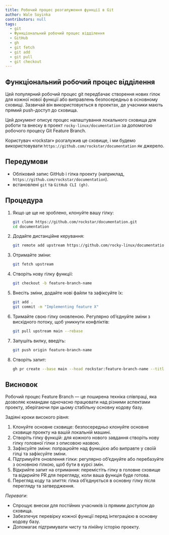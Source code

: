 ```yaml
---
title: Робочий процес розгалуження функції в Git
author: Wale Soyinka
contributors: null
tags:
  - git
  - Функціональний робочий процес відділення
  - GitHub
  - gh
  - git fetch
  - git add
  - git pull
  - git checkout
---
```


## Функціональний робочий процес відділення

Цей популярний робочий процес git передбачає створення нових гілок для кожної нової функції або виправлень безпосередньо в основному сховищі.
Зазвичай він використовується в проектах, де учасники мають прямий push-доступ до сховища.

Цей документ описує процес налаштування локального сховища для роботи та внеску в проект `rocky-linux/documentation` за допомогою робочого процесу Git Feature Branch.

Користувач «rockstar» розгалужив це сховище, і ми будемо використовувати `https://github.com/rockstar/documentation` як джерело.

## Передумови

- Обліковий запис GitHub і гілка проекту (наприклад, `https://github.com/rockstar/documentation`).
- встановлені `git` та `GitHub CLI (gh)`.

## Процедура

1. Якщо це ще не зроблено, клонуйте вашу гілку:
   ```bash
   git clone https://github.com/rockstar/documentation.git
   cd documentation
   ```
2. Додайте дистанційне керування:
   ```bash
   git remote add upstream https://github.com/rocky-linux/documentation.git
   ```
3. Отримайте зміни:
   ```bash
   git fetch upstream
   ```
4. Створіть нову гілку функції:
   ```bash
   git checkout -b feature-branch-name
   ```
5. Внесіть зміни, додайте нові файли та зафіксуйте їх:

   ```bash
   git add .
   git commit -m "Implementing feature X"
   ```
6. Тримайте свою гілку оновленою. Регулярно об’єднуйте зміни з висхідного потоку, щоб уникнути конфліктів:
   ```bash
   git pull upstream main --rebase
   ```
7. Запушіть вилку, введіть:
   ```bash
   git push origin feature-branch-name
   ```
8. Створіть запит:
   ```bash
   gh pr create --base main --head rockstar:feature-branch-name --title "New Feature X" --body "Long Description of the feature"
   ```

## Висновок

Робочий процес Feature Branch — це поширена техніка співпраці, яка дозволяє командам одночасно працювати над різними аспектами проекту, зберігаючи при цьому стабільну основну кодову базу.

Задіяні кроки високого рівня:

1. Клонуйте основне сховище: безпосередньо клонуйте основне сховище проекту на вашій локальній машині.
2. Створіть гілку функцій: для кожного нового завдання створіть нову гілку головної гілки з описовою назвою.
3. Зафіксуйте зміни: попрацюйте над функцією або виправте у своїй гілці та зафіксуйте зміни.
4. Підтримуйте оновлення гілки: регулярно об’єднуйте або перебазуйте з основною гілкою, щоб бути в курсі змін.
5. Відкрийте запит на отримання: перемістіть гілку в головне сховище та відкрийте PR для перегляду, коли ваша функція буде готова.
6. Перегляд коду та злиття: гілка об’єднується в основну гілку після перегляду та затвердження.

_Переваги_:

- Спрощує внески для постійних учасників із прямим доступом до сховища.
- Забезпечує перевірку кожної функції перед інтеграцією в основну кодову базу.
- Допомагає підтримувати чисту та лінійну історію проекту.
